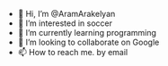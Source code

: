 - 👋 Hi, I’m @AramArakelyan
- 👀 I’m interested in soccer
- 🌱 I’m currently learning programming
- 💞️ I’m looking to collaborate on Google
- 📫 How to reach me. by email

<!---
AramArakelyan777/AramArakelyan777 is a ✨ special ✨ repository because its `README.md` (this file) appears on your GitHub profile.
You can click the Preview link to take a look at your changes.
--->
